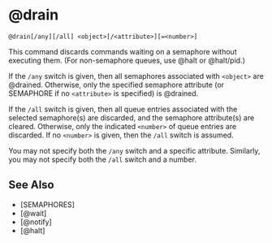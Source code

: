 # @drain
`@drain[/any][/all] <object>[/<attribute>][=<number>]`

This command discards commands waiting on a semaphore without executing them. (For non-semaphore queues, use @halt or @halt/pid.)

If the `/any` switch is given, then all semaphores associated with `<object>` are @drained. Otherwise, only the specified semaphore attribute (or SEMAPHORE if no `<attribute>` is specified) is @drained.

If the `/all` switch is given, then all queue entries associated with the selected semaphore(s) are discarded, and the semaphore attribute(s) are cleared. Otherwise, only the indicated `<number>` of queue entries are discarded. If no `<number>` is given, then the `/all` switch is assumed.

You may not specify both the `/any` switch and a specific attribute. Similarly, you may not specify both the `/all` switch and a number.


## See Also
- [SEMAPHORES]
- [@wait]
- [@notify]
- [@halt]

